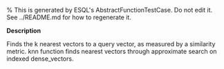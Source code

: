 % This is generated by ESQL's AbstractFunctionTestCase. Do not edit it. See ../README.md for how to regenerate it.

**Description**

Finds the k nearest vectors to a query vector, as measured by a similarity metric. knn function finds nearest vectors through approximate search on indexed dense_vectors.


